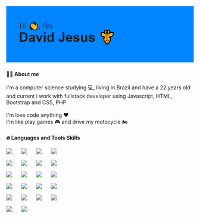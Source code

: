 <img src="header.png">
<h4>👍🏼 About me</h4>
I'm a computer science studying 💻, living in Brazil and have a 22 years old and current i work with fullstack developer using Javascript, HTML, Bootstrap and CSS, PHP.
<br>
<br>
I'm love code anything ❤️
<br>
I'm like play games 🎮 and drive my motocycle 🏍
<br>

<h4>🔥 Languages and Tools Skills</h4>
<div style="display: flex; align-items: center; gap: 15px; width: 150px; flex-wrap: wrap;">
<img width="25px" src='https://cdn.jsdelivr.net/gh/devicons/devicon/icons/php/php-plain.svg'>
<img width="25px" src='https://cdn.jsdelivr.net/gh/devicons/devicon/icons/dart/dart-plain-wordmark.svg'>
<img width="25px" src='https://cdn.jsdelivr.net/gh/devicons/devicon/icons/javascript/javascript-original.svg'>
<img width="25px" src='https://cdn.jsdelivr.net/gh/devicons/devicon/icons/c/c-original.svg'>
<img width="25px" src='https://cdn.jsdelivr.net/gh/devicons/devicon/icons/canva/canva-original.svg'>
<img width="25px" src='https://cdn.jsdelivr.net/gh/devicons/devicon/icons/vuetify/vuetify-original.svg'>
<img width="25px" src='https://cdn.jsdelivr.net/gh/devicons/devicon/icons/vuejs/vuejs-original.svg'>
<img width="25px" src='https://cdn.jsdelivr.net/gh/devicons/devicon/icons/composer/composer-original.svg'>
<img width="25px" src='https://cdn.jsdelivr.net/gh/devicons/devicon/icons/css3/css3-original.svg'>
<img width="25px" src='https://cdn.jsdelivr.net/gh/devicons/devicon/icons/docker/docker-original.svg'>
<img width="25px" src='https://cdn.jsdelivr.net/gh/devicons/devicon/icons/figma/figma-original.svg'>
<img width="25px" src='https://cdn.jsdelivr.net/gh/devicons/devicon/icons/git/git-original.svg'>
<img width="25px" src='https://cdn.jsdelivr.net/gh/devicons/devicon/icons/github/github-original.svg'>
<img width="25px" src='https://cdn.jsdelivr.net/gh/devicons/devicon/icons/html5/html5-original.svg'>
<img width="25px" src='https://cdn.jsdelivr.net/gh/devicons/devicon/icons/jquery/jquery-original.svg'>
<img width="25px" src='https://cdn.jsdelivr.net/gh/devicons/devicon/icons/laravel/laravel-plain.svg'>
<img width="25px" src='https://cdn.jsdelivr.net/gh/devicons/devicon/icons/less/less-plain-wordmark.svg'>
<img width="25px" src='https://cdn.jsdelivr.net/gh/devicons/devicon/icons/markdown/markdown-original.svg'>
<img width="25px" src='https://cdn.jsdelivr.net/gh/devicons/devicon/icons/mysql/mysql-original.svg'>
<img width="25px" src='https://cdn.jsdelivr.net/gh/devicons/devicon/icons/nodejs/nodejs-original.svg'>
<img width="25px" src='https://cdn.jsdelivr.net/gh/devicons/devicon/icons/photoshop/photoshop-line.svg'>
<img width="25px" src='https://cdn.jsdelivr.net/gh/devicons/devicon/icons/typescript/typescript-original.svg'>
</div>
  
